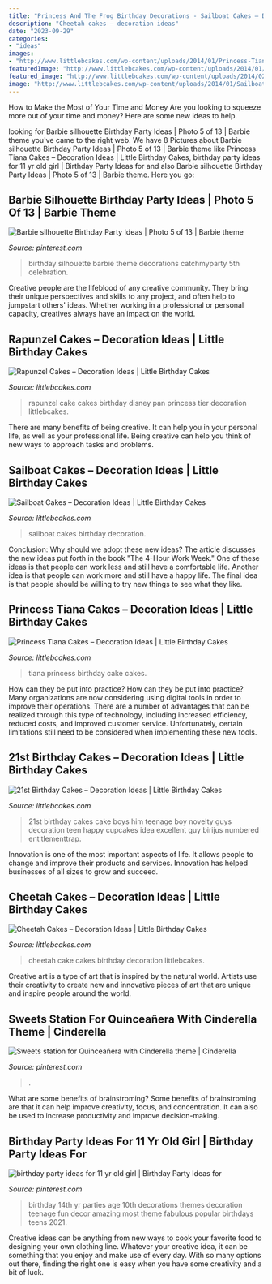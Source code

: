 ```yaml
---
title: "Princess And The Frog Birthday Decorations - Sailboat Cakes – Decoration Ideas"
description: "Cheetah cakes – decoration ideas"
date: "2023-09-29"
categories:
- "ideas"
images:
- "http://www.littlebcakes.com/wp-content/uploads/2014/01/Princess-Tiana-Birthday-Cake.jpg"
featuredImage: "http://www.littlebcakes.com/wp-content/uploads/2014/01/Princess-Tiana-Birthday-Cake.jpg"
featured_image: "http://www.littlebcakes.com/wp-content/uploads/2014/02/Cheetah-Cake.jpg"
image: "http://www.littlebcakes.com/wp-content/uploads/2014/01/Sailboat-Birthday-Cakes.jpg"
---
```



How to Make the Most of Your Time and Money
Are you looking to squeeze more out of your time and money? Here are some new ideas to help.

	

		
looking for Barbie silhouette Birthday Party Ideas | Photo 5 of 13 | Barbie theme you've came to the right web. We have 8 Pictures about Barbie silhouette Birthday Party Ideas | Photo 5 of 13 | Barbie theme like Princess Tiana Cakes – Decoration Ideas | Little Birthday Cakes, birthday party ideas for 11 yr old girl | Birthday Party Ideas for and also Barbie silhouette Birthday Party Ideas | Photo 5 of 13 | Barbie theme. Here you go:
		
    
## Barbie Silhouette Birthday Party Ideas | Photo 5 Of 13 | Barbie Theme

<img loading=lazy src="https://i.pinimg.com/736x/36/19/57/3619579caf94c87940cb9cce5d6916a8--silhouette-photo-th-birthday.jpg" onerror="this.onerror=null;this.src='https://tse3.mm.bing.net/th?id=OIP.JV4UKlEcsZA_FKrW8h80wQHaJ4&amp;pid=15.1';" alt="Barbie silhouette Birthday Party Ideas | Photo 5 of 13 | Barbie theme">

_Source: pinterest.com_

>birthday silhouette barbie theme decorations catchmyparty 5th celebration. 

	

Creative people are the lifeblood of any creative community. They bring their unique perspectives and skills to any project, and often help to jumpstart others' ideas. Whether working in a professional or personal capacity, creatives always have an impact on the world.

    
## Rapunzel Cakes – Decoration Ideas | Little Birthday Cakes

<img loading=lazy src="http://www.littlebcakes.com/wp-content/uploads/2013/08/Rapunzel-Cake-Pan.jpg" onerror="this.onerror=null;this.src='https://tse3.mm.bing.net/th?id=OIP.tqgWB2Q-8wN5bo5QcUhSjQHaKI&amp;pid=15.1';" alt="Rapunzel Cakes – Decoration Ideas | Little Birthday Cakes">

_Source: littlebcakes.com_

>rapunzel cake cakes birthday disney pan princess tier decoration littlebcakes. 

	

There are many benefits of being creative. It can help you in your personal life, as well as your professional life. Being creative can help you think of new ways to approach tasks and problems.

    
## Sailboat Cakes – Decoration Ideas | Little Birthday Cakes

<img loading=lazy src="http://www.littlebcakes.com/wp-content/uploads/2014/01/Sailboat-Birthday-Cakes.jpg" onerror="this.onerror=null;this.src='https://tse2.mm.bing.net/th?id=OIP.N5UFLvkIVDUgh8TPsIvUSAHaJ4&amp;pid=15.1';" alt="Sailboat Cakes – Decoration Ideas | Little Birthday Cakes">

_Source: littlebcakes.com_

>sailboat cakes birthday decoration. 

	

Conclusion: Why should we adopt these new ideas?
The article discusses the new ideas put forth in the book "The 4-Hour Work Week." One of these ideas is that people can work less and still have a comfortable life. Another idea is that people can work more and still have a happy life. The final idea is that people should be willing to try new things to see what they like.

    
## Princess Tiana Cakes – Decoration Ideas | Little Birthday Cakes

<img loading=lazy src="http://www.littlebcakes.com/wp-content/uploads/2014/01/Princess-Tiana-Birthday-Cake.jpg" onerror="this.onerror=null;this.src='https://tse2.mm.bing.net/th?id=OIP.2jZCY3i7Q0oFyN4VzKGOvgHaJ3&amp;pid=15.1';" alt="Princess Tiana Cakes – Decoration Ideas | Little Birthday Cakes">

_Source: littlebcakes.com_

>tiana princess birthday cake cakes. 

	

How can they be put into practice?
How can they be put into practice? Many organizations are now considering using digital tools in order to improve their operations.  There are a number of advantages that can be realized through this type of technology, including increased efficiency, reduced costs, and improved customer service. Unfortunately, certain limitations still need to be considered when implementing these new tools.

    
## 21st Birthday Cakes – Decoration Ideas | Little Birthday Cakes

<img loading=lazy src="http://www.littlebcakes.com/wp-content/uploads/2014/02/21st-Birthday-Cake.jpg" onerror="this.onerror=null;this.src='https://tse3.mm.bing.net/th?id=OIP.IIe9sO-NtsF3ANnAzBiuNAHaJ4&amp;pid=15.1';" alt="21st Birthday Cakes – Decoration Ideas | Little Birthday Cakes">

_Source: littlebcakes.com_

>21st birthday cakes cake boys him teenage boy novelty guys decoration teen happy cupcakes idea excellent guy birijus numbered entitlementtrap. 

	

Innovation is one of the most important aspects of life. It allows people to change and improve their products and services. Innovation has helped businesses of all sizes to grow and succeed.

    
## Cheetah Cakes – Decoration Ideas | Little Birthday Cakes

<img loading=lazy src="http://www.littlebcakes.com/wp-content/uploads/2014/02/Cheetah-Cake.jpg" onerror="this.onerror=null;this.src='https://tse4.mm.bing.net/th?id=OIP.5DkrL3y17bu9aMrsV_bzEwHaKS&amp;pid=15.1';" alt="Cheetah Cakes – Decoration Ideas | Little Birthday Cakes">

_Source: littlebcakes.com_

>cheetah cake cakes birthday decoration littlebcakes. 

	

Creative art is a type of art that is inspired by the natural world. Artists use their creativity to create new and innovative pieces of art that are unique and inspire people around the world.

    
## Sweets Station For Quinceañera With Cinderella Theme | Cinderella

<img loading=lazy src="https://i.pinimg.com/736x/74/88/f0/7488f05a54941a6bf8edad7e9c9877c6.jpg" onerror="this.onerror=null;this.src='https://tse4.mm.bing.net/th?id=OIP.gAfujmvnNbu-9GikiLp5ewHaLH&amp;pid=15.1';" alt="Sweets station for Quinceañera with Cinderella theme | Cinderella">

_Source: pinterest.com_

>. 

	

What are some benefits of brainstroming?
Some benefits of brainstroming are that it can help improve creativity, focus, and concentration. It can also be used to increase productivity and improve decision-making.

    
## Birthday Party Ideas For 11 Yr Old Girl | Birthday Party Ideas For

<img loading=lazy src="https://i.pinimg.com/736x/7d/08/ef/7d08efe6253a31ed83e471a2e4ffb420--teen-birthday-parties-birthday-pins.jpg" onerror="this.onerror=null;this.src='https://tse1.mm.bing.net/th?id=OIP.-rc1d5_avoUlH4tU4n-tDAHaJ3&amp;pid=15.1';" alt="birthday party ideas for 11 yr old girl | Birthday Party Ideas for">

_Source: pinterest.com_

>birthday 14th yr parties age 10th decorations themes decoration teenage fun decor amazing most theme fabulous popular birthdays teens 2021. 

	

Creative ideas can be anything from new ways to cook your favorite food to designing your own clothing line. Whatever your creative idea, it can be something that you enjoy and make use of every day. With so many options out there, finding the right one is easy when you have some creativity and a bit of luck.

